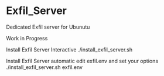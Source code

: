 # Exfil_Server

Dedicated Exfil server for Ubunutu

Work in Progress

Install Exfil Server Interactive
./install_exfil_server.sh

Install Exfil Server automatic
edit exfil.env and set your options
./install_exfil_server.sh exfil.env
